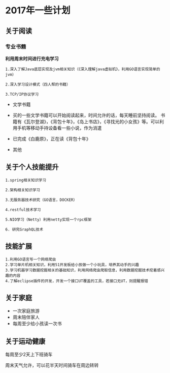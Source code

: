 # 2017年一些计划
## 关于阅读
### **专业书籍**

**利用周末时间进行充电学习**

    1.深入了解Java底层实现及jvm相关知识（《深入理解java虚拟机》，利用GO语言实现简单的jvm）

    2.深入学习设计模式（四人帮的书籍）

    3.TCP/IP协议学习

* 文学书籍
*  
    买的一些文学书籍可以开始阅读起来，时间允许的话，每天睡前坚持阅读。
    书籍有《瓦尔登湖》，《背包十年》，《岛上书店》，《寻找光的小女孩》等。可以利用手机等移动手持设备看一些小说，作为消遣
	
* 已完成《白鹿原》，正在读《背包十年》

* 其他

## 关于个人技能提升



 	1.spring相关知识学习

 	2.架构相关知识学习

 	3.无服务器技术研究（GO语言，DOCKER）
	
	4.restful技术学习
	
	5.NIO学习（Netty）利用netty实现一个rpc框架
	
	6. 研究GraphQL技术

## 技能扩展
	1.利用GO语言写一个网络爬虫
	2.学习单片机相关知识，利用51开发板给小孩做一个小玩具，培养其动手的兴趣
	3.学习机器学习数据挖掘相关的基础知识，利用网络爬虫爬取信息，利用数据挖掘技术挖着感兴趣的内容
	4.了解eclipse插件的开发，开发一个接口UT覆盖的工具，若接口无UT，则提醒报错



## 关于家庭

* 一次家庭旅游
* 周末陪伴家人
* 每周至少给小孩读一次书

## 关于运动健康

每周至少2天上下班骑车

周末天气允许，可以花半天时间骑车在周边转转
